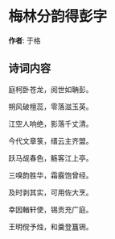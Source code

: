 # 梅林分韵得彭字

**作者**: 于格

## 诗词内容

庭柯卧苍龙，阅世如聃彭。

朔风破檀蕊，零落滋玉英。

江空人响绝，影落千丈清。

今代文章箓，缙云主齐盟。

跃马觇春色，觞客江上亭。

三嗅韵胜华，霜霰饱曾经。

及时剥其实，可用佐大烹。

幸因輶轩使，锡贡充广庭。

王明傥予烛，和羹登簋铏。

